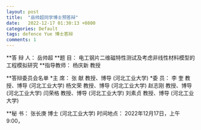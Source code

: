```yaml
---
layout: post
title:  "岳帅超同学博士预答辩"
date:   2022-12-17 01:30:13 +0800
categories: Default
tags: defence Yue 博士答辩
comments: 1
---
```


**答 辩 人：  岳帅超
**题    目：  电工钢片二维磁特性测试及考虑非线性材料模型的工程模拟研究
**指导教师：  杨庆新 教授
          
**答辩委员会名单
*主    席：  张  献    教授、博导  (河北工业大学)
*委    员：  李  奎    教授、博导  (河北工业大学)
		杨文荣    教授、博导  (河北工业大学)
            赵志刚    教授、博导  (河北工业大学)
            闫荣格    教授、博导  (河北工业大学)
            刘素贞    教授、博导  (河北工业大学)
            
**秘    书：  张长庚   博士        (河北工业大学)
时间地点： 2022年12月17日，上午9:00，


[jekyll-docs]: https://jekyllrb.com/docs/home
[jekyll-gh]:   https://github.com/jekyll/jekyll
[jekyll-talk]: https://talk.jekyllrb.com/
